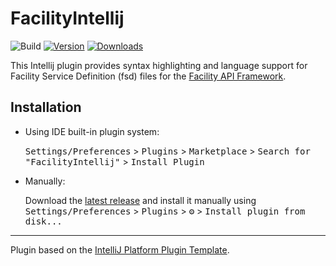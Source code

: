 # FacilityIntellij

![Build](https://github.com/FacilityApi/FacilityIntellij/workflows/Build/badge.svg)
[![Version](https://img.shields.io/jetbrains/plugin/v/io.github.facilityapi.svg)](https://plugins.jetbrains.com/plugin/io.github.facilityapi)
[![Downloads](https://img.shields.io/jetbrains/plugin/d/io.github.facilityapi.svg)](https://plugins.jetbrains.com/plugin/io.github.facilityapi)

<!-- Plugin description -->
This Intellij plugin provides syntax highlighting and language support for Facility Service Definition (fsd) files for the [Facility API Framework](https://facilityapi.github.io).
<!-- Plugin description end -->

## Installation

- Using IDE built-in plugin system:
  
  <kbd>Settings/Preferences</kbd> > <kbd>Plugins</kbd> > <kbd>Marketplace</kbd> > <kbd>Search for "FacilityIntellij"</kbd> >
  <kbd>Install Plugin</kbd>
  
- Manually:

  Download the [latest release](https://github.com/FacilityApi/FacilityIntellij/releases/latest) and install it manually using
  <kbd>Settings/Preferences</kbd> > <kbd>Plugins</kbd> > <kbd>⚙️</kbd> > <kbd>Install plugin from disk...</kbd>


---
Plugin based on the [IntelliJ Platform Plugin Template][template].

[template]: https://github.com/JetBrains/intellij-platform-plugin-template
